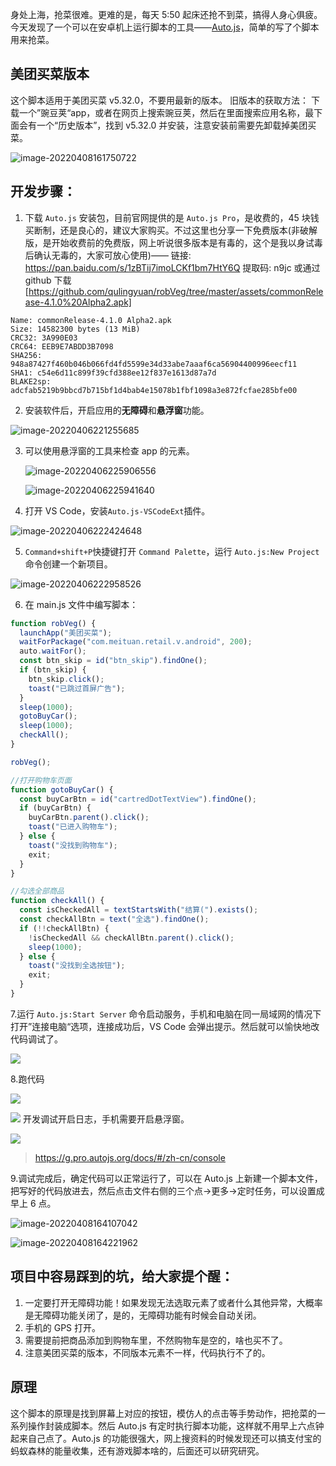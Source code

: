 身处上海，抢菜很难。更难的是，每天 5:50 起床还抢不到菜，搞得人身心俱疲。今天发现了一个可以在安卓机上运行脚本的工具——[Auto.js](https://g.pro.autojs.org/docs/#/zh-cn/)，简单的写了个脚本用来抢菜。

## 美团买菜版本

这个脚本适用于美团买菜 v5.32.0，不要用最新的版本。
旧版本的获取方法：
下载一个”豌豆荚“app，或者在网页上搜索豌豆荚，然后在里面搜索应用名称，最下面会有一个“历史版本”，找到 v5.32.0 并安装，注意安装前需要先卸载掉美团买菜。

![image-20220408161750722](https://gitee.com/qulingyuan/ly_picture/raw/master/img/image-20220408161750722.png)

## 开发步骤：

1. 下载 `Auto.js` 安装包，目前官网提供的是 `Auto.js Pro`，是收费的，45 块钱买断制，还是良心的，建议大家购买。不过这里也分享一下免费版本(非破解版，是开始收费前的免费版，网上听说很多版本是有毒的，这个是我以身试毒后确认无毒的，大家可放心使用)—— 链接: https://pan.baidu.com/s/1zBTij7imoLCKf1bm7HtY6Q 提取码: n9jc 或通过 github 下载 [https://github.com/qulingyuan/robVeg/tree/master/assets/commonRelease-4.1.0%20Alpha2.apk]

```
Name: commonRelease-4.1.0 Alpha2.apk
Size: 14582300 bytes (13 MiB)
CRC32: 3A990E03
CRC64: EEB9E7ABDD3B7098
SHA256: 948a87427f460b046b066fd4fd5599e34d33abe7aaaf6ca56904400996eecf11
SHA1: c54e6d11c899f39cfd388ee12f837e1613d87a7d
BLAKE2sp: adcfab5219b9bbcd7b715bf1d4bab4e15078b1fbf1098a3e872fcfae285bfe00
```

2. 安装软件后，开启应用的**无障碍**和**悬浮窗**功能。

![image-20220406221255685](https://gitee.com/qulingyuan/ly_picture/raw/master/img/image-20220406221255685.png)

3. 可以使用悬浮窗的工具来检查 app 的元素。

   ![image-20220406225906556](https://gitee.com/qulingyuan/ly_picture/raw/master/img/image-20220406225906556.png)

   ![image-20220406225941640](https://gitee.com/qulingyuan/ly_picture/raw/master/img/image-20220406225941640.png)

4. 打开 VS Code，安装`Auto.js-VSCodeExt`插件。

![image-20220406222424648](https://gitee.com/qulingyuan/ly_picture/raw/master/img/image-20220406222424648.png)

5. `Command+shift+P`快捷键打开 `Command Palette`，运行 `Auto.js:New Project`命令创建一个新项目。

![image-20220406222958526](https://gitee.com/qulingyuan/ly_picture/raw/master/img/image-20220406222958526.png)

6. 在 main.js 文件中编写脚本：

```js
function robVeg() {
  launchApp("美团买菜");
  waitForPackage("com.meituan.retail.v.android", 200);
  auto.waitFor();
  const btn_skip = id("btn_skip").findOne();
  if (btn_skip) {
    btn_skip.click();
    toast("已跳过首屏广告");
  }
  sleep(1000);
  gotoBuyCar();
  sleep(1000);
  checkAll();
}

robVeg();

//打开购物车页面
function gotoBuyCar() {
  const buyCarBtn = id("cartredDotTextView").findOne();
  if (buyCarBtn) {
    buyCarBtn.parent().click();
    toast("已进入购物车");
  } else {
    toast("没找到购物车");
    exit;
  }
}

//勾选全部商品
function checkAll() {
  const isCheckedAll = textStartsWith("结算(").exists();
  const checkAllBtn = text("全选").findOne();
  if (!!checkAllBtn) {
    !isCheckedAll && checkAllBtn.parent().click();
    sleep(1000);
  } else {
    toast("没找到全选按钮");
    exit;
  }
}
```

7.运行 `Auto.js:Start Server` 命令启动服务，手机和电脑在同一局域网的情况下打开”连接电脑“选项，连接成功后，VS Code 会弹出提示。然后就可以愉快地改代码调试了。

![](assets/20220407_123340__.png)

8.跑代码

![](assets/20220407_123325__mian.js.png)

![](assets/20220407_123317__.png)
开发调试开启日志，手机需要开启悬浮窗。

![](assets/Screenshot_20220407-123018_美团买菜.png)

> https://g.pro.autojs.org/docs/#/zh-cn/console

9.调试完成后，确定代码可以正常运行了，可以在 Auto.js 上新建一个脚本文件，把写好的代码放进去，然后点击文件右侧的三个点->更多->定时任务，可以设置成早上 6 点。

![image-20220408164107042](https://gitee.com/qulingyuan/ly_picture/raw/master/img/image-20220408164107042.png)



![image-20220408164221962](https://gitee.com/qulingyuan/ly_picture/raw/master/img/image-20220408164221962.png)

## 项目中容易踩到的坑，给大家提个醒：

1. 一定要打开无障碍功能！如果发现无法选取元素了或者什么其他异常，大概率是无障碍功能关闭了，是的，无障碍功能有时候会自动关闭。
2. 手机的 GPS 打开。
3. 需要提前把商品添加到购物车里，不然购物车是空的，啥也买不了。
3. 注意美团买菜的版本，不同版本元素不一样，代码执行不了的。

## 原理

这个脚本的原理是找到屏幕上对应的按钮，模仿人的点击等手势动作，把抢菜的一系列操作封装成脚本。然后 Auto.js 有定时执行脚本功能，这样就不用早上六点钟起来自己点了。Auto.js 的功能很强大，网上搜资料的时候发现还可以搞支付宝的蚂蚁森林的能量收集，还有游戏脚本啥的，后面还可以研究研究。
